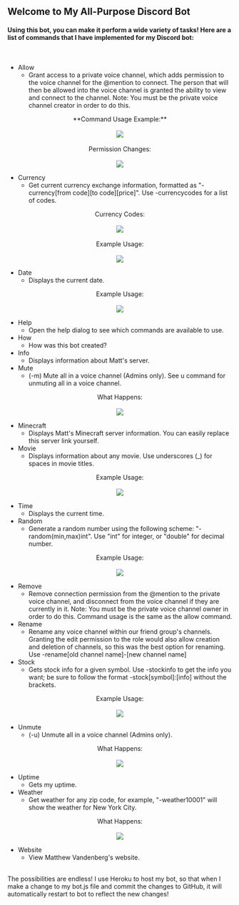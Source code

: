 ## Welcome to My All-Purpose Discord Bot  

#### Using this bot, you can make it perform a wide variety of tasks! Here are a list of commands that I have implemented for my Discord bot:  

<br>

* Allow
	* Grant access to a private voice channel, which adds permission to the voice channel for the @mention to connect. The person that will then be allowed into the voice channel is granted the ability to view and connect to the channel. Note: You must be the private voice channel creator in order to do this.

<p align="center">
	**Command Usage Example:**
	<br><br>
	<img src="readmeImages/allow.png">
	<br><br>
	Permission Changes:
	<br><br>
	<img src="readmeImages/allowPerms.png">
</p>

* Currency
	* Get current currency exchange information, formatted as "-currency[from code][to code][price]". Use -currencycodes for a list of codes.

<p align="center">
	Currency Codes:
	<br><br>
	<img src="readmeImages/currencyCodes.png">
	<br><br>
	Example Usage:
	<br><br>
	<img src="readmeImages/currencyUsage.png">
</p>

* Date
	* Displays the current date.

<p align="center">
	Example Usage:
	<br><br>
	<img src="readmeImages/date.png">
</p>

* Help
	* Open the help dialog to see which commands are available to use.
* How
	* How was this bot created?
* Info
	* Displays information about Matt's server.
* Mute
	* (-m) Mute all in a voice channel (Admins only). See u command for unmuting all in a voice channel.

<p align="center">
	What Happens:
	<br><br>
	<img src="readmeImages/mute.png">
</p>

* Minecraft
	* Displays Matt's Minecraft server information. You can easily replace this server link yourself.
* Movie
	* Displays information about any movie. Use underscores (_) for spaces in movie titles.

<p align="center">
	Example Usage:
	<br><br>
	<img src="readmeImages/movie.png">
</p>

* Time
	* Displays the current time.
* Random
	* Generate a random number using the following scheme: "-random(min,max)int". Use "int" for integer, or "double" for decimal number.

<p align="center">
	Example Usage:
	<br><br>
	<img src="readmeImages/random.png">
</p>

* Remove
	* Remove connection permission from the @mention to the private voice channel, and disconnect from the voice channel if they are currently in it. Note: You must be the private voice channel owner in order to do this. Command usage is the same as the allow command.
* Rename
	* Rename any voice channel within our friend group's channels. Granting the edit permission to the role would also allow creation and deletion of channels, so this was the best option for renaming. Use -rename[old channel name]-[new channel name]
* Stock
	* Gets stock info for a given symbol. Use -stockinfo to get the info you want; be sure to follow the format -stock[symbol]:[info] without the brackets.

<p align="center">
	Example Usage:
	<br><br>
	<img src="readmeImages/stock.png">
</p>

* Unmute
	* (-u) Unmute all in a voice channel (Admins only).

<p align="center">
	What Happens:
	<br><br>
	<img src="readmeImages/unmute.png">
</p>

* Uptime
	* Gets my uptime.
* Weather
	* Get weather for any zip code, for example, "-weather10001" will show the weather for New York City.

<p align="center">
	What Happens:
	<br><br>
	<img src="readmeImages/weather.png">
</p>

* Website
	* View Matthew Vandenberg's website.
<br>  
The possibilities are endless! I use Heroku to host my bot, so that when I make a change to my bot.js file and commit the changes to GitHub, it will automatically restart to bot to reflect the new changes!
